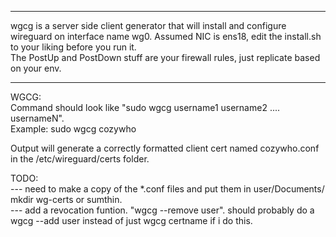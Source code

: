 
--------------------  
wgcg is a server side client generator that will install and configure wireguard on interface name wg0. 
Assumed NIC is ens18, edit the install.sh to your liking before you run it.  
The PostUp and PostDown stuff are your firewall rules, just replicate based on your env.

--------------------

WGCG:  
Command should look like "sudo wgcg username1 username2 .... usernameN".  
Example: sudo wgcg cozywho  

Output will generate a correctly formatted client cert named cozywho.conf in the /etc/wireguard/certs folder.

TODO:  
--- need to make a copy of the *.conf files and put them in user/Documents/ mkdir wg-certs or sumthin.  
--- add a revocation funtion. "wgcg --remove user". should probably do a wgcg --add user instead of just wgcg certname if i do this.
